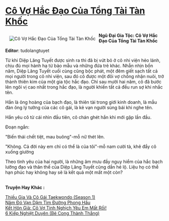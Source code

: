 <a href="https://utruyen.com/truyen/co-vo-hac-dao-cua-tong-tai-tan-khoc/17042/" title="Cô Vợ Hắc Đạo Của Tổng Tài Tàn Khốc"><h1>Cô Vợ Hắc Đạo Của Tổng Tài Tàn Khốc</h1></a><div style="display:table"><img align="right" style="float: left; padding: 10px;" src="https://utruyen.com/images/story/200x260/co-vo-hac-dao-cua-tong-tai-tan-khoc.jpg" alt="Cô Vợ Hắc Đạo Của Tổng Tài Tàn Khốc"><b>Ngũ Đại Gia Tộc: Cô Vợ Hắc Đạo Của Tổng Tài Tàn Khốc<p></p>Editor</b>: tudolangtuyet<p></p>Từ khi Diệp Lăng Tuyết được sinh ra thì đã bị vứt bỏ ở cô nhi viện hẻo lánh, chịu đủ mọi hành hạ từ bảo mẫu và những đứa trẻ khác. Nhẫn nhịn bốn năm, Diệp Lăng Tuyết cuối cùng cũng bộc phát, một đêm giết sạch tất cả mọi người trong cô nhi viện, sau đó cô được một đôi vợ chồng nhận nuôi, trở thành thiên kim của một gia tộc hắc đạo. Chỉ sau mười hai năm, cô đã bước lên ngôi vị cao nhất trong hắc đạo, là người khiến tất cả đều run sợ khi nhắc tên.<p></p>Hắn là ông hoàng của bạch đạo, là thiên tài trong giới kinh doanh, là mẫu đàn ông lý tưởng của các cô gái, là kẻ vạn người sùng bái khi nghe tên.<p></p>Hắn yêu cô từ cái nhìn đầu tiên, cô chán ghét hắn khi mới gặp lần đầu.<p></p>Đoạn ngắn:<p></p>"Biến thái chết tiệt, mau buông"-mỗ nữ thét lên.<p></p>"Không. Cả đời này em chỉ có thể là của tôi"-mỗ nam cười tà, khẽ đẩy cô xuống giường<p></p>Theo tình yêu của hai người, là những âm mưu đầy nguy hiểm của hắc bạch lưỡng đạo và thân thế của Diệp Lăng Tuyết cũng dần hé lộ. Liệu họ có thể hạn phúc hay không hay sẽ là kết quả một mất một còn?</div><p><br><b>Truyện Hay Khác :</b></p><a href="https://utruyen.com/truyen/thieu-gia-va-co-gai-taekwondo-season-1/19517/" alt="Thiếu Gia Và Cô Gái Taekwondo (Season 1)">Thiếu Gia Và Cô Gái Taekwondo (Season 1)</a><br/><a href="https://truyenngontinhay.wordpress.com/2019/10/03/nam-do-van-dam-tim-duong-phong-hau/" alt="Năm Đó Vạn Dặm Tìm Đường Phong Hầu">Năm Đó Vạn Dặm Tìm Đường Phong Hầu</a><br/><a href="https://truyenngontinhay.wordpress.com/2019/10/03/ket-hon-gia-co-vo-tinh-nghich-yeu-em-mat-roi/" alt="Kết Hôn Giả: Cô Vợ Tinh Nghịch Yêu Em Mất Rồi!">Kết Hôn Giả: Cô Vợ Tinh Nghịch Yêu Em Mất Rồi!</a><br/><a href="https://github.com/quanluxury/ngontinhhot/tree/master/truyenhay/21823/" alt="6 Kiếp Nghiệt Duyên (Bẻ Cong Thành Thẳng)">6 Kiếp Nghiệt Duyên (Bẻ Cong Thành Thẳng)</a><br/>